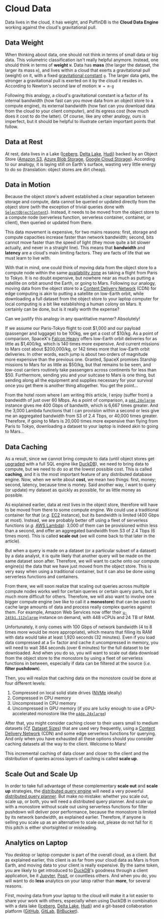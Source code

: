 # Cloud Data

Data lives in the cloud, it has weight, and PuffinDB is the **Cloud Data Engine** working against the cloud's gravitational pull.

## Data Weight
When thinking about data, one should not think in terms of small data or big data. This volumetric classification isn't really helpful anymore. Instead, one should think in terms of **weight** `W`. Data has **mass** (the larger the dataset, the larger its mass `m`), and lives within a cloud that exerts a gravitational pull (weight) on it, with a fixed [gravitational constant](https://en.wikipedia.org/wiki/Gravitational_constant) `g`. The larger data gets, the stronger a gravitational pull is exerted on it by the cloud it resides in. According to Newton's second law of motion: `W = m·g`

Following this analogy, a cloud's gravitational constant is a factor of its internal bandwidth (how fast can you move data from an object store to a compute engine), its external bandwidth (how fast can you download data from the cloud to your client computer), and its egress cost (how much does it cost to do the latter). Of course, like any other analogy, ours is imperfect, but it should be helpful to illustrate certain important points that follow.

## Data at Rest
At rest, data lives in a Lake ([Iceberg](https://iceberg.apache.org/), [Delta Lake](https://delta.io/), [Hudi](https://hudi.apache.org/)) backed by an Object Store ([Amazon S3](https://aws.amazon.com/s3/), [Azure Blob Storage](https://azure.microsoft.com/en-us/products/storage/blobs), [Google Cloud Storage](https://cloud.google.com/storage)). According to our analogy, it is laying still on Earth's surface, wasting very little energy to do so (translation: object stores are dirt cheap).

## Data in Motion
Because the object store's advent established a clear separation between storage and compute, data cannot be queried or updated directly from the object store (with the exception of trivial queries done with [`SelectObjectContent`](https://docs.aws.amazon.com/AmazonS3/latest/API/API_SelectObjectContent.html)). Instead, it needs to be moved from the object store to a compute node (serverless function, serverless container, container, or client), then queried or updated from there.

This data movement is expensive, for two mains reasons: first, storage and compute capacities increase faster than network bandwidth; second, bits cannot move faster than the speed of light (they move quite a bit slower actually, and never in a straight line). This means that **bandwidth** and **latency** are a cloud's main limiting factors. They are facts of life that we must learn to live with.

With that in mind, one could think of moving data from the object store to a compute node within the same [availability zone](https://docs.aws.amazon.com/AmazonRDS/latest/UserGuide/Concepts.RegionsAndAvailabilityZones.html) as taking a flight from Paris to Tokyo. It is no doubt expensive, but nowhere near as much as putting a satellite on orbit around the Earth, or going to Mars. Following our analogy, moving data from the object store to a [Content Delivery Network](https://en.wikipedia.org/wiki/Content_delivery_network) (CDN) for edge computing is akin to putting a satellite on low-Earth orbit, while downloading a full dataset from the object store to your laptop computer for local computing is a bit like establishing a human colony on Mars. It certainly can be done, but is it really worth the expense?

Can we justify this analogy in any quantitative manner? Absolutely!

If we assume our Paris-Tokyo flight to cost $1,000 and our payload (passenger and luggage) to be 100kg, we get a cost of $10/kg. As a point of comparison, SpaceX's [Falcon Heavy](https://www.spacex.com/vehicles/falcon-heavy/) offers low-Earth orbit deliveries for as little as $1,400/kg, which is 140 times more expensive. And current missions to Mars cost about $200,000/kg, or 142 times more that low-Earth orbit deliveries. In other words, each jump is about two orders of magnitude more expensive than the previous one. Granted, SpaceX promises Starship missions to Mars for as little as $50/kg, but that remains to be seen, and low-cost carriers routinely take passengers across continents for less than $50. Furthermore, sending you and your suitcase to Mars is one thing, but sending along all the equipment and supplies necessary for your survival once you get there is another thing altogether. You get the point...

From the hotel room where I am writing this article, I enjoy (suffer from) a bandwidth of just over 60 Mbps. As a point of comparison, a [`p4d.24xlarge`](https://aws.amazon.com/ec2/instance-types/p4/) instance gives me 400 Gbps of bandwith, which is 6,667 times greater. And the 3,000 Lambda functions that I can provision within a second or less give me an aggregated bandwidth from S3 of 2.4 Tbps, or 40,000 times greater. Therefore, if going to Mars is 20,000 times more expensive than flying from Paris to Tokyo, downloading a dataset to your laptop is indeed akin to going to Mars...

## Data Caching
As a result, since we cannot bring compute to data (until object stores get [upgraded](docs/Future-Proofing.md) with a full SQL engine like [DuckDB](https://duckdb.org/)), we need to bring data to compute, but we need to do so at the lowest possible cost. This is called **caching**, and it is the most important feature of any distributed database engine. Now, when we write about **cost**, we mean two things: first, money; second, latency, because time is money. Said another way, I want to query (or update) my dataset as quickly as possible, for as little money as possible.

As explained earlier, data at rest lives in the object store, therefore will have to be moved from there to some compute engine. We could use a traditional container for that (*e.g.* [EC2](https://aws.amazon.com/ec2/) instance), but its bandwidth is limited (400 Gbps at most). Instead, we are probably better off using a fleet of serverless functions (*e.g.* [AWS Lambda](https://aws.amazon.com/lambda/)): 3,000 of them can be provisioned within less than a second, and offer an aggregated bandwidth from S3 of 2.4 Tbps (6 times more). This is called **scale out** (we will come back to that later in the article).

But when a query is made on a dataset (or a particular subset of a dataset) by a data analyst, it is quite likely that another query will be made on the same dataset soon after. Therefore, we will want to cache onto our compute engine(s) the data that we have just moved from the object store. This is very easy when using a traditional container, but it can also be done using serverless functions and containers.

From there, we will soon realize that scaling out queries across multiple compute nodes works well for certain queries or certain query parts, but is much more difficult for others. Therefore, we will also want to involve one bigger compute engine (we like to call it a **monostore**) that can be used to cache large amounts of data and process really complex queries against them. For example, Amazon Web Services now offer their [`u-24tb1.112xlarge`](https://aws.amazon.com/ec2/instance-types/high-memory/) instance on demand, with 448 vCPUs and 24 TB of RAM.

Unfortunately, it only comes with 100 Gbps of network bandwidth (4 to 8 times more would be more appropriate), which means that filling its RAM with data would take at least 1,920 seconds (32 minutes). Even if you load data compressed at a 5× factor and cache it uncompressed in memory, you will need to wait 384 seconds (over 6 minutes) for the full dataset to be downloaded. And when you do so, you will want to scale out data download from the object store to the monostore by using a fleet of serverless functions in between, especially if data can be filtered at the source (*i.e.* **filter pushdown**).

Then, you will realize that caching data on the monostore could be done at four different levels:

1. Compressed on local solid state drives ([NVMe](https://en.wikipedia.org/wiki/NVM_Express) ideally)
2. Compressed in CPU memory
3. Uncompressed in CPU memory
4. Uncompressed in GPU memory (if you are lucky enough to use a GPU-accelerated monostore like the [`p4de.24xlarge`](https://aws.amazon.com/ec2/instance-types/p4/))

After that, you might consider caching closer to their users small to medium datasets (*Cf.* [Dataset Sizes](https://github.com/stoic-doc/Community/discussions/905)) that are used very frequently, using a [Content Delivery Network](https://en.wikipedia.org/wiki/Content_delivery_network) (CDN) and some edge serverless functions for querying. And only when you have exhausted all these options should you consider caching datasets all the way to the client. Welcome to Mars!

This incremental caching of data closer and closer to the client and the distribution of queries across layers of caching is called **scale up**.

## Scale Out and Scale Up
In order to take full advantage of these complementary **scale out** and **scale up** strategies, the [distributed query engine](docs/Query%20Engine.md) will need a very powerful [distributed query planner](docs/Query%20Planner.md). But make no mistake: whether you scale out, scale up, or both, you will need a distributed query planner. And scale up with a monostore without scale out using serverless functions for filter pushdown will deliver poor performance, because the monostore is limited by its network bandwidth, as explained earlier. Therefore, if anyone is selling you scale up as an alternative to scale out, please do not fall for it: this pitch is either shortsighted or misleading.

## Analytics on Laptop
You desktop or laptop computer is part of the overall cloud, as a client. But as explained earlier, this client is as far from your cloud data as Mars is from Earth, and moving data to your client is really expensive. By the same token, you are likely to get introduced to [DuckDB](https://duckdb.org/)'s goodness through a client application, be it [Jupyter](https://jupyter.org/), [Posit](https://posit.co/), or countless others. And when you do, you will want to do **less** analytics on your latop rather than **more**, for several reasons.

First, moving data from your laptop to the cloud will make it a lot easier to share your work with others, especially when using DuckDB in combination with a data lake ([Iceberg](https://iceberg.apache.org/), [Delta Lake](https://delta.io/), [Hudi](https://hudi.apache.org/)) and a git-based collaboration platform ([GitHub](https://github.com/), [GitLab](https://about.gitlab.com/), [BitBucket](https://bitbucket.org/product)).
